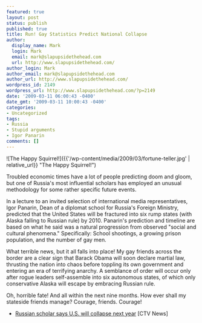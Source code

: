 ```yaml
---
featured: true
layout: post
status: publish
published: true
title: Run! Gay Statistics Predict National Collapse
author:
  display_name: Mark
  login: Mark
  email: mark@slapupsidethehead.com
  url: http://www.slapupsidethehead.com/
author_login: Mark
author_email: mark@slapupsidethehead.com
author_url: http://www.slapupsidethehead.com/
wordpress_id: 2149
wordpress_url: http://www.slapupsidethehead.com/?p=2149
date: '2009-03-11 06:00:43 -0400'
date_gmt: '2009-03-11 10:00:43 -0400'
categories:
- Uncategorized
tags:
- Russia
- Stupid arguments
- Igor Panarin
comments: []
---
```

![The Happy Squirrel!]({{'/wp-content/media/2009/03/fortune-teller.jpg' | relative_url}} "The Happy Squirrel!")

Troubled economic times have a lot of people predicting doom and gloom, but one of Russia's most influential scholars has employed an unusual methodology for some rather specific future events.

In a lecture to an invited selection of international media representatives, Igor Panarin, Dean of a diplomat school for Russia's Foreign Ministry, predicted that the United States will be fractured into six rump states (with Alaska falling to Russian rule) by 2010. Panarin's prediction and timeline are based on what he said was a natural progression from observed "social and cultural phenomena." Specifically: School shootings, a growing prison population, and the number of gay men.

What terrible news, but it all falls into place! My gay friends across the border are a clear sign that Barack Obama will soon declare martial law, thrusting the nation into chaos before toppling its own government and entering an era of terrifying anarchy. A semblance of order will occur only after rogue leaders self-assemble into six autonomous states, of which only conservative Alaska will escape by embracing Russian rule.

Oh, horrible fate! And all within the next nine months. How ever shall my stateside friends manage? Courage, friends. Courage!

- [Russian scholar says U.S. will collapse next year](http://www.ctv.ca/servlet/ArticleNews/story/CTVNews/20090304/Russia_scholar_090304/20090304?hub=World) [CTV News]
